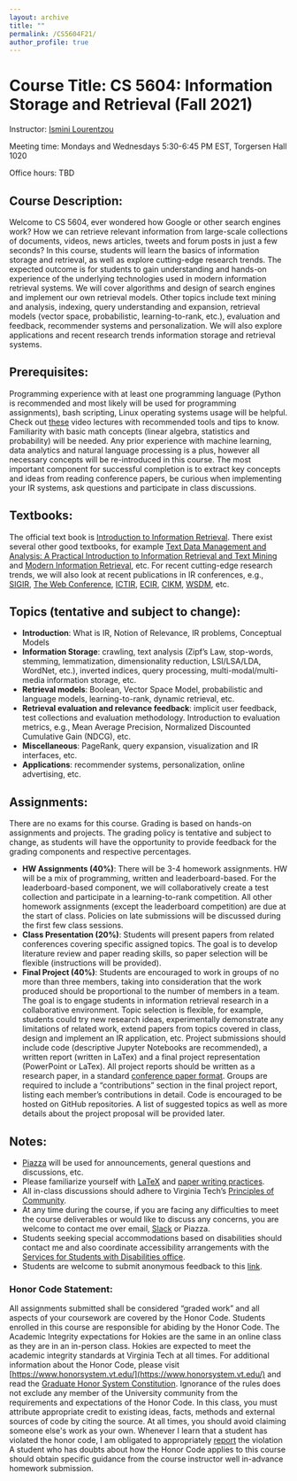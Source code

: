 ```yaml
---
layout: archive
title: ""
permalink: /CS5604F21/
author_profile: true
---
```



# Course Title: CS 5604: Information Storage and Retrieval (Fall 2021)

Instructor: [Ismini Lourentzou](https://isminoula.github.io/)

Meeting time: Mondays and Wednesdays 5:30-6:45 PM EST, Torgersen Hall 1020

Office hours:  TBD

## Course Description:
Welcome to CS 5604, ever wondered how Google or other search engines work? 
How we can retrieve relevant information from large-scale collections of documents, videos, news articles, tweets and forum posts in just a few seconds?  In 
this course, students will learn the basics of information storage and retrieval, as well as explore cutting-edge research trends. 
The expected outcome is for students to gain understanding and hands-on experience of the underlying technologies used in modern information retrieval systems. 
We will cover algorithms and design of search engines and implement our own retrieval models. Other topics include text mining and analysis, 
indexing, query understanding and expansion, retrieval models (vector space, probabilistic, learning-to-rank, etc.), evaluation and feedback, recommender systems
and personalization. We will also explore applications and recent research trends information storage and retrieval systems.

## Prerequisites:
Programming experience with at least one programming language (Python is recommended and most likely will be used for programming assignments), 
bash scripting, Linux operating systems usage will be helpful. Check out [these](https://missing.csail.mit.edu/) video lectures with recommended tools 
and tips to know. Familiarity with basic math concepts (linear algebra, statistics and probability) will be needed. 
Any prior experience with machine learning, data analytics and natural language processing is a plus, however all necessary concepts will be re-introduced 
in this course. The most important component for successful completion is to extract key concepts and ideas from reading conference papers, 
be curious when implementing your IR systems, ask questions and participate in class discussions.  

## Textbooks:
The official text book is [Introduction to Information Retrieval](http://nlp.stanford.edu/IR-book/information-retrieval-book.html). 
There exist several other good textbooks, for example [Text Data Management and Analysis: A Practical Introduction to Information Retrieval and Text Mining](https://dl-acm-org.ezproxy.lib.vt.edu/doi/book/10.1145/2915031) and [Modern Information Retrieval](https://www.pearson.com/uk/educators/higher-education-educators/program/Baeza-Yates-Modern-Information-Retrieval-The-Concepts-and-Technology-behind-Search-2nd-Edition/PGM804983.html), etc. For recent cutting-edge research trends, we will also look at recent publications in IR conferences, e.g.,  [SIGIR](http://sigir.org/), [The Web Conference](https://www2021.thewebconf.org/), [ICTIR](https://ictir2021.org/), [ECIR](https://www.ecir2021.eu/), [CIKM](http://www.cikm2021.org/), [WSDM](http://www.wsdm-conference.org/), etc.

## Topics (tentative and subject to change):
- **Introduction**: What is IR, Notion of Relevance, IR problems, Conceptual Models 
- **Information Storage**: crawling, text analysis (Zipf’s Law, stop-words, stemming, lemmatization, dimensionality reduction, LSI/LSA/LDA, WordNet, etc.), inverted indices, query processing, multi-modal/multi-media information storage, etc.
- **Retrieval models**: Boolean, Vector Space Model, probabilistic and language models, learning-to-rank, dynamic retrieval, etc.
- **Retrieval evaluation and relevance feedback**: implicit user feedback, test collections and evaluation methodology. Introduction to evaluation metrics, e.g., Mean Average Precision, Normalized Discounted Cumulative Gain (NDCG), etc.
- **Miscellaneous**: PageRank, query expansion, visualization and IR interfaces, etc.
- **Applications**: recommender systems, personalization, online advertising, etc.

## Assignments:
There are no exams for this course. Grading is based on hands-on assignments and projects.
The grading policy is tentative and subject to change, as students will have the opportunity to provide feedback for the grading components and respective percentages.
-	**HW Assignments (40%)**: There will be 3-4 homework assignments. HW will be a mix of programming, written and leaderboard-based. For the leaderboard-based component, we will collaboratively create a test collection and participate in a learning-to-rank competition. All other homework assignments (except the leaderboard competition) are due at the start of class. Policies on late submissions will be discussed during the first few class sessions.
-	**Class Presentation (20%)**: Students will present papers from related conferences covering specific assigned topics. The goal is to develop literature review and paper reading skills, so paper selection will be flexible (instructions will be provided).
-	**Final Project (40%)**: Students are encouraged to work in groups of no more than three members, taking into consideration that the work produced should be proportional to the number of members in a team. The goal is to engage students in information retrieval research in a collaborative environment. Topic selection is flexible, for example, students could try new research ideas, experimentally demonstrate any limitations of related work, extend papers from topics covered in class, design and implement an IR application, etc. Project submissions should include code (descriptive Jupyter Notebooks are recommended), a written report (written in LaTex) and a final project representation (PowerPoint or LaTex). All project reports should be written as a research paper, in a standard [conference paper format](https://www.overleaf.com/latex/templates/neurips-2021/bfjnthbqvhgs). Groups are required to include a “contributions” section in the final project report, listing each member’s contributions in detail. Code is encouraged to be hosted on GitHub repositories. A list of suggested topics as well as more details about the project proposal will be provided later. 


## Notes:
-	[Piazza](https://piazza.com) will be used for announcements, general questions and discussions, etc. 
-	Please familiarize yourself with [LaTeX](https://www.overleaf.com/learn/latex/Main_Page) and [paper writing practices](https://filebox.ece.vt.edu/~jbhuang/slides/Research%20101%20-%20Paper%20Writing%20with%20LaTeX.pdf).
-	All in-class discussions should adhere to Virginia Tech’s [Principles of Community](https://www.inclusive.vt.edu/Programs/vtpoc0.html).
-	At any time during the course, if you are facing any difficulties to meet the course deliverables or would like to discuss any concerns, you are welcome to contact me over email, [Slack](cs-vt.slack.com) or Piazza. 
-	Students seeking special accommodations based on disabilities should contact me and also coordinate accessibility arrangements with the [Services for Students with Disabilities office](http://www.ssd.vt.edu).
-	Students are welcome to submit anonymous feedback to this [link](https://virginiatech.qualtrics.com/jfe/form/SV_dpxrYT7HMVxjKqW). 

### Honor Code Statement: 
All assignments submitted shall be considered “graded work” and all aspects of your coursework are covered by the Honor Code. Students enrolled in this course are responsible for abiding by the Honor Code. The Academic Integrity expectations for Hokies are the same in an online class as they are in an in-person class. Hokies are expected to meet the academic integrity standards at Virginia Tech at all times. For additional information about the Honor Code, please visit [https://www.honorsystem.vt.edu/](https://www.honorsystem.vt.edu/) and read the [Graduate Honor System Constitution](https://graduateschool.vt.edu/content/dam/graduateschool_vt_edu/graduate-honor-system/Constitution2021.pdf). Ignorance of the rules does not exclude any member of the University community from the requirements and expectations of the Honor Code. In this class, you must attribute appropriate credit to existing ideas, facts, methods and external sources of code by citing the source. At all times, you should avoid claiming someone else's work as your own. Whenever I learn that a student has violated the honor code, I am obligated to appropriately [report](https://graduateschool.vt.edu/academics/expectations/graduate-honor-system/how-to-report-violation.html) the violation  A student who has doubts about how the Honor Code applies to this course should obtain specific guidance from the course instructor well in-advance homework submission. 


